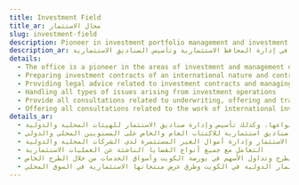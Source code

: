 ```yaml
---
title: Investment Field
title_ar: مجال الاستثمار
slug: investment-field
description: Pioneer in investment portfolio management and investment fund establishment
description_ar: رائد في إدارة المحافظ الاستثمارية وتأسيس الصناديق الاستثمارية
details:
  - The office is a pioneer in the areas of investment and management of investment portfolios of all kinds, as well as the establishment and management of investment funds of both local and international bodies
  - Preparing investment contracts of an international nature and contracts for financing various investments, as well as investment funds for public and private subscription at the local and international levels
  - Providing legal advice related to investment contracts and managing third party funds invested with local and international companies
  - Handling all types of issues arising from investment operations
  - Provide all consultations related to underwriting, offering and trading of shares in the Kuwait Stock Exchange and service markets through private placement
  - Offering all consultations related to the work of international investment companies and institutions in Kuwait and ways to offer their investment products in the local market
details_ar:
  - المكتب رائد في مجالات الاستثمار وإدارة المحافظ الاستثمارية بجميع أنواعها، وكذلك تأسيس وإدارة صناديق الاستثمار للهيئات المحلية والدولية
  - إعداد عقود استثمارية ذات طابع دولي وعقود تمويل استثمارات متنوعة، وكذلك صناديق استثمارية للاكتتاب العام والخاص على المستويين المحلي والدولي
  - تقديم المشورة القانونية المتعلقة بعقود الاستثمار وإدارة أموال الغير المستثمرة لدى الشركات المحلية والدولية
  - التعامل مع جميع أنواع القضايا الناشئة عن العمليات الاستثمارية
  - تقديم جميع الاستشارات المتعلقة بالاكتتاب والطرح وتداول الأسهم في بورصة الكويت وأسواق الخدمات من خلال الطرح الخاص
  - تقديم جميع الاستشارات المتعلقة بعمل شركات ومؤسسات الاستثمار الدولية في الكويت وطرق عرض منتجاتها الاستثمارية في السوق المحلي
---
```

